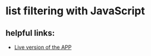 # list filtering with JavaScript

## helpful links:

* [Live version of the APP](https://danleks.github.io/list-filtering/)
